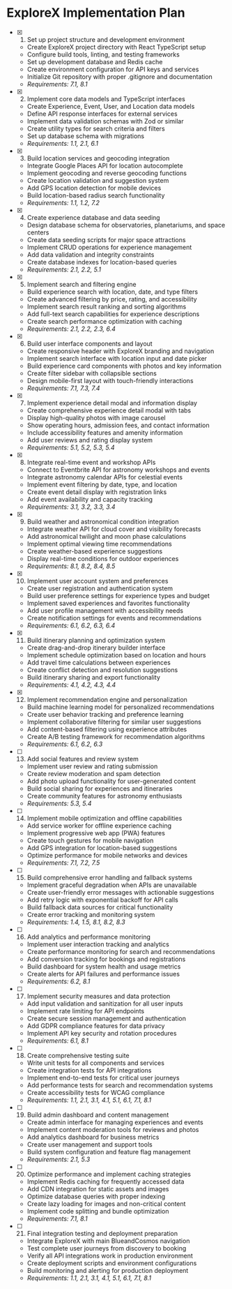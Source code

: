 # ExploreX Implementation Plan

- [x] 1. Set up project structure and development environment
  - Create ExploreX project directory with React TypeScript setup
  - Configure build tools, linting, and testing frameworks
  - Set up development database and Redis cache
  - Create environment configuration for API keys and services
  - Initialize Git repository with proper .gitignore and documentation
  - _Requirements: 7.1, 8.1_

- [x] 2. Implement core data models and TypeScript interfaces
  - Create Experience, Event, User, and Location data models
  - Define API response interfaces for external services
  - Implement data validation schemas with Zod or similar
  - Create utility types for search criteria and filters
  - Set up database schema with migrations
  - _Requirements: 1.1, 2.1, 6.1_

- [x] 3. Build location services and geocoding integration
  - Integrate Google Places API for location autocomplete
  - Implement geocoding and reverse geocoding functions
  - Create location validation and suggestion system
  - Add GPS location detection for mobile devices
  - Build location-based radius search functionality
  - _Requirements: 1.1, 1.2, 7.2_

- [x] 4. Create experience database and data seeding
  - Design database schema for observatories, planetariums, and space centers
  - Create data seeding scripts for major space attractions
  - Implement CRUD operations for experience management
  - Add data validation and integrity constraints
  - Create database indexes for location-based queries
  - _Requirements: 2.1, 2.2, 5.1_

- [x] 5. Implement search and filtering engine
  - Build experience search with location, date, and type filters
  - Create advanced filtering by price, rating, and accessibility
  - Implement search result ranking and sorting algorithms
  - Add full-text search capabilities for experience descriptions
  - Create search performance optimization with caching
  - _Requirements: 2.1, 2.2, 2.3, 6.4_

- [x] 6. Build user interface components and layout
  - Create responsive header with ExploreX branding and navigation
  - Implement search interface with location input and date picker
  - Build experience card components with photos and key information
  - Create filter sidebar with collapsible sections
  - Design mobile-first layout with touch-friendly interactions
  - _Requirements: 7.1, 7.3, 7.4_

- [x] 7. Implement experience detail modal and information display
  - Create comprehensive experience detail modal with tabs
  - Display high-quality photos with image carousel
  - Show operating hours, admission fees, and contact information
  - Include accessibility features and amenity information
  - Add user reviews and rating display system
  - _Requirements: 5.1, 5.2, 5.3, 5.4_

- [x] 8. Integrate real-time event and workshop APIs
  - Connect to Eventbrite API for astronomy workshops and events
  - Integrate astronomy calendar APIs for celestial events
  - Implement event filtering by date, type, and location
  - Create event detail display with registration links
  - Add event availability and capacity tracking
  - _Requirements: 3.1, 3.2, 3.3, 3.4_

- [x] 9. Build weather and astronomical condition integration
  - Integrate weather API for cloud cover and visibility forecasts
  - Add astronomical twilight and moon phase calculations
  - Implement optimal viewing time recommendations
  - Create weather-based experience suggestions
  - Display real-time conditions for outdoor experiences
  - _Requirements: 8.1, 8.2, 8.4, 8.5_

- [x] 10. Implement user account system and preferences
  - Create user registration and authentication system
  - Build user preference settings for experience types and budget
  - Implement saved experiences and favorites functionality
  - Add user profile management with accessibility needs
  - Create notification settings for events and recommendations
  - _Requirements: 6.1, 6.2, 6.3, 6.4_

- [x] 11. Build itinerary planning and optimization system
  - Create drag-and-drop itinerary builder interface
  - Implement schedule optimization based on location and hours
  - Add travel time calculations between experiences
  - Create conflict detection and resolution suggestions
  - Build itinerary sharing and export functionality
  - _Requirements: 4.1, 4.2, 4.3, 4.4_

- [x] 12. Implement recommendation engine and personalization
  - Build machine learning model for personalized recommendations
  - Create user behavior tracking and preference learning
  - Implement collaborative filtering for similar user suggestions
  - Add content-based filtering using experience attributes
  - Create A/B testing framework for recommendation algorithms
  - _Requirements: 6.1, 6.2, 6.3_

- [ ] 13. Add social features and review system
  - Implement user review and rating submission
  - Create review moderation and spam detection
  - Add photo upload functionality for user-generated content
  - Build social sharing for experiences and itineraries
  - Create community features for astronomy enthusiasts
  - _Requirements: 5.3, 5.4_

- [ ] 14. Implement mobile optimization and offline capabilities
  - Add service worker for offline experience caching
  - Implement progressive web app (PWA) features
  - Create touch gestures for mobile navigation
  - Add GPS integration for location-based suggestions
  - Optimize performance for mobile networks and devices
  - _Requirements: 7.1, 7.2, 7.5_

- [ ] 15. Build comprehensive error handling and fallback systems
  - Implement graceful degradation when APIs are unavailable
  - Create user-friendly error messages with actionable suggestions
  - Add retry logic with exponential backoff for API calls
  - Build fallback data sources for critical functionality
  - Create error tracking and monitoring system
  - _Requirements: 1.4, 1.5, 8.1, 8.2, 8.3_

- [ ] 16. Add analytics and performance monitoring
  - Implement user interaction tracking and analytics
  - Create performance monitoring for search and recommendations
  - Add conversion tracking for bookings and registrations
  - Build dashboard for system health and usage metrics
  - Create alerts for API failures and performance issues
  - _Requirements: 6.2, 8.1_

- [ ] 17. Implement security measures and data protection
  - Add input validation and sanitization for all user inputs
  - Implement rate limiting for API endpoints
  - Create secure session management and authentication
  - Add GDPR compliance features for data privacy
  - Implement API key security and rotation procedures
  - _Requirements: 6.1, 8.1_

- [ ] 18. Create comprehensive testing suite
  - Write unit tests for all components and services
  - Create integration tests for API integrations
  - Implement end-to-end tests for critical user journeys
  - Add performance tests for search and recommendation systems
  - Create accessibility tests for WCAG compliance
  - _Requirements: 1.1, 2.1, 3.1, 4.1, 5.1, 6.1, 7.1, 8.1_

- [ ] 19. Build admin dashboard and content management
  - Create admin interface for managing experiences and events
  - Implement content moderation tools for reviews and photos
  - Add analytics dashboard for business metrics
  - Create user management and support tools
  - Build system configuration and feature flag management
  - _Requirements: 2.1, 5.3_

- [ ] 20. Optimize performance and implement caching strategies
  - Implement Redis caching for frequently accessed data
  - Add CDN integration for static assets and images
  - Optimize database queries with proper indexing
  - Create lazy loading for images and non-critical content
  - Implement code splitting and bundle optimization
  - _Requirements: 7.1, 8.1_

- [ ] 21. Final integration testing and deployment preparation
  - Integrate ExploreX with main BlueandCosmos navigation
  - Test complete user journeys from discovery to booking
  - Verify all API integrations work in production environment
  - Create deployment scripts and environment configurations
  - Build monitoring and alerting for production deployment
  - _Requirements: 1.1, 2.1, 3.1, 4.1, 5.1, 6.1, 7.1, 8.1_
